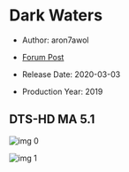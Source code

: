 # Dark Waters

* Author: aron7awol

* [Forum Post](https://www.avsforum.com/threads/bass-eq-for-filtered-movies.2995212/post-59430744)

* Release Date: 2020-03-03
* Production Year: 2019

## DTS-HD MA 5.1

![img 0](https://i.imgur.com/r9o6DmS.jpg)

![img 1](https://i.imgur.com/MQNfl0j.png)

